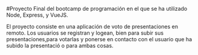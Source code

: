 #Proyecto Final del bootcamp de programación en el que se ha utilizado Node, Express, y VueJS.

El proyecto consiste en una aplicación de voto de presentaciones en remoto. Los usuarios se registran y logean, bien para subir sus presentaciones,para votarlas y ponerse en contacto con el usuario que ha  subido la presentació o para ambas cosas.

